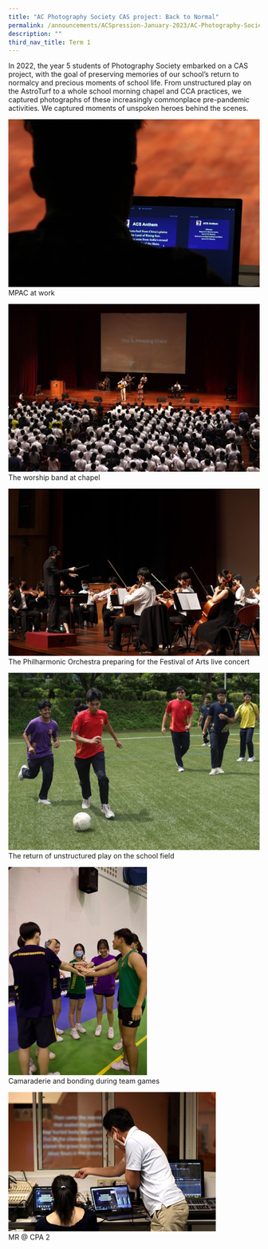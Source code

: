 ```yaml
---
title: "AC Photography Society CAS project: Back to Normal"
permalink: /announcements/ACSpression-January-2023/AC-Photography-Society-CAS-project-Back-to-Normal/
description: ""
third_nav_title: Term 1
---
```

In 2022, the year 5 students of Photography Society embarked on a CAS project, with the goal of preserving memories of our school’s return to normalcy and precious moments of school life. From unstructured play on the AstroTurf to a whole school morning chapel and CCA practices, we captured photographs of these increasingly commonplace pre-pandemic activities. We captured moments of unspoken heroes behind the scenes.

![](/images/ACSpression/Picture5-1.jpg)  
MPAC at work

![](/images/ACSpression/Picture6-1.jpg)  
The worship band at chapel

![](/images/ACSpression/Picture7-1.jpg)  
The Philharmonic Orchestra preparing for the Festival of Arts live concert

![](/images/ACSpression/Picture8-1.jpg)  
The return of unstructured play on the school field

![](/images/ACSpression/Picture9-1.jpg)  
Camaraderie and bonding during team games

![](/images/ACSpression/Picture10-1.jpg)  
MR @ CPA 2